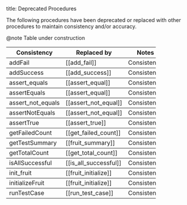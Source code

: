 title: Deprecated Procedures

The following procedures have been deprecated or replaced with other procedures to maintain consistency and/or accuracy.

@note
Table under construction

<table style="width:80%", rules="rows">
<tr>
<th>Consistency</th>
<th>Replaced by</th>
<th>Notes</th>
</tr>
<tr>
<td>addFail</td>
<td>[[add_fail]]</td>
<td>Consistency</td>
</tr>
<tr>
<td>addSuccess</td>
<td>[[add_success]]</td>
<td>Consistency</td>
</tr>
<tr>
<td>assert_equals</td>
<td>[[assert_equal]]</td>
<td>Consistency</td>
</tr>
<tr>
<td>assertEquals</td>
<td>[[assert_equal]]</td>
<td>Consistency</td>
</tr>
<tr>
<td>assert_not_equals</td>
<td>[[assert_not_equal]]</td>
<td>Consistency</td>
</tr>
<tr>
<td>assertNotEquals</td>
<td>[[assert_not_equal]]</td>
<td>Consistency</td>
</tr>
<tr>
<tr>
<td>assertTrue</td>
<td>[[assert_true]]</td>
<td>Consistency</td>
</tr>
<tr>
<td>getFailedCount</td>
<td>[[get_failed_count]]</td>
<td>Consistency</td>
</tr>
<tr>
<td>getTestSummary</td>
<td>[[fruit_summary]]</td>
<td>Consistency</td>
</tr>
<tr>
<td>getTotalCount</td>
<td>[[get_total_count]]</td>
<td>Consistency</td>
</tr>
<tr>
<td>isAllSuccessful</td>
<td>[[is_all_successful]]</td>
<td>Consistency</td>
</tr>
<tr>
<td>init_fruit</td>
<td>[[fruit_initialize]]</td>
<td>Consistency</td>
</tr>
<tr>
<td>initializeFruit</td>
<td>[[fruit_initialize]]</td>
<td>Consistency</td>
</tr>
<td>runTestCase</td>
<td>[[run_test_case]]</td>
<td>Consistency</td>
</tr>
</table>  
